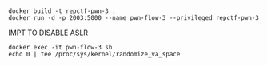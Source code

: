 ```


docker build -t repctf-pwn-3 .
docker run -d -p 2003:5000 --name pwn-flow-3 --privileged repctf-pwn-3

```

IMPT TO DISABLE ASLR

```
docker exec -it pwn-flow-3 sh
echo 0 | tee /proc/sys/kernel/randomize_va_space
```
